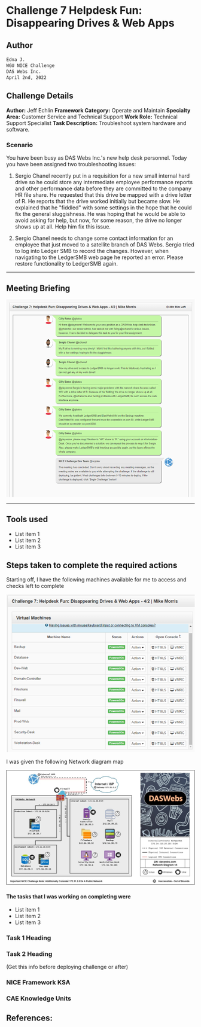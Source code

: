 # Challenge 7  Helpdesk Fun: Disappearing Drives & Web Apps

## Author
    Edna J.
    WGU NICE Challenge
    DAS Webs Inc.
    April 2nd, 2022

## Challenge Details
**Author:** Jeff Echlin
**Framework Category:** Operate and Maintain
**Specialty Area:** Customer Service and Technical Support
**Work Role:** Technical Support Specialist
**Task Description:** Troubleshoot system hardware and software.


### Scenario
You have been busy as DAS Webs Inc.'s new help desk personnel. Today you have been assigned two troubleshooting issues:

1. Sergio Chanel recently put in a requisition for a new small internal hard drive so he could store any intermediate employee performance reports and other performance data before they are committed to the company HR file share. He requested that this drive be mapped with a drive letter of R. He reports that the drive worked initially but became slow. He explained that he "fiddled" with some settings in the hope that he could fix the general sluggishness. He was hoping that he would be able to avoid asking for help, but now, for some reason, the drive no longer shows up at all. Help him fix this issue.

2. Sergio Chanel needs to change some contact information for an employee that just moved to a satellite branch of DAS Webs. Sergio tried to log into Ledger SMB to record the changes. However, when navigating to the LedgerSMB web page he reported an error. Please restore functionality to LedgerSMB again.


-----
## Meeting Briefing

![Meeting Info](./images/Meeting.PNG)




---
## Tools used

 - List item 1
 - List item 2
 - List item 3


## Steps taken to complete the required actions

Starting off, I have the following machines available for me to access and checks left to complete

![VMsAvailable](./images/VMs-available.PNG)

I was given the following Network diagram map

![OM-map](./images/OM2-map.jpg)

#### The tasks that I was working on completing were
 - List item 1
 - List item 2
 - List item 3


### Task 1 Heading

### Task 2 Heading




(Get this info before deploying challenge or after)
### NICE Framework KSA


### CAE Knowledge Units


## References:

